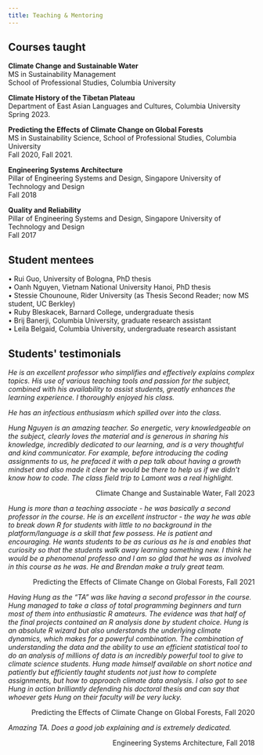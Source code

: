 ```yaml
---
title: Teaching & Mentoring
---
```


## Courses taught

**Climate Change and Sustainable Water**  
MS in Sustainability Management  
School of Professional Studies, Columbia University

**Climate History of the Tibetan Plateau**  
Department of East Asian Languages and Cultures, Columbia University  
Spring 2023.

**Predicting the Effects of Climate Change on Global Forests**  
MS in Sustainability Science, School of Professional Studies, Columbia University  
Fall 2020, Fall 2021.

**Engineering Systems Architecture**  
Pillar of Engineering Systems and Design, Singapore University of Technology and Design  
Fall 2018

**Quality and Reliability**  
Pillar of Engineering Systems and Design, Singapore University of Technology and Design  
Fall 2017

## Student mentees

• Rui Guo, University of Bologna, PhD thesis  
• Oanh Nguyen, Vietnam National University Hanoi, PhD thesis  
• Stessie Chounoune, Rider University (as Thesis Second Reader; now MS student, UC Berkley)  
• Ruby Bleskacek, Barnard College, undergraduate thesis  
• Brij Banerji, Columbia University, graduate research assistant  
• Leila Belgaid, Columbia University, undergraduate research assistant  

## Students' testimonials

*He is an excellent professor who simplifies and effectively explains complex topics. His use of various 
teaching tools and passion for the subject, combined with his availability to assist students, greatly 
enhances the learning experience. I thoroughly enjoyed his class.*

*He has an infectious enthusiasm which spilled over into the class.*

*Hung Nguyen is an amazing teacher. So energetic, very knowledgeable on the subject, clearly loves the 
material and is generous in sharing his knowledge, incredibly dedicated to our learning, and is a very 
thoughtful and kind communicator. For example, before introducing the coding assignments to us, he 
prefaced it with a pep talk about having a growth mindset and also made it clear he would be there to help 
us if we didn't know how to code. The class field trip to Lamont was a real highlight.*

<p style="text-align: right">Climate Change and Sustainable Water, Fall 2023</p>

*Hung is more than a teaching associate - he was basically a second professor in the course. He is an excellent instructor - the way he was able to break down R for students with little to no background in the platform/language is a skill that few possess. He is patient and encouraging. He wants students to be as curious as he is and enables that curiosity so that the students walk away learning something new. I think he would be a phenomenal professo and I am so glad that he was as involved in this course as he was. He and Brendan make a truly great team.*  

<p style="text-align: right">Predicting the Effects of Climate Change on Global Forests, Fall 2021</p>

*Having Hung as the “TA” was like having a second professor in the course. Hung managed to take a class of total programming beginners and turn most of them into enthusiastic R amateurs. The evidence was that half of the final projects contained an R analysis done by student choice. Hung is an absolute R wizard but also understands the underlying climate dynamics, which makes for a powerful combination. The combination of understanding the data and the ability to use an efficient statistical tool to do an analysis of millions of data is an incredibly powerful tool to give to climate science students. Hung made himself available on short notice and patiently but efficiently taught students not just how to complete assignments, but how to approach climate data analysis. I also got to see Hung in action brilliantly defending his doctoral thesis and can say that whoever gets Hung on their faculty will be very lucky.*

<p style="text-align: right">Predicting the Effects of Climate Change on Global Forests, Fall 2020</p>

*Amazing TA. Does a good job explaining and is extremely dedicated.*

<p style="text-align: right">Engineering Systems Architecture, Fall 2018</p>
